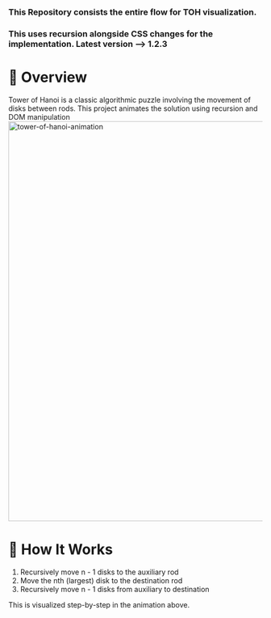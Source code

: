 ### This Repository consists the entire flow for TOH visualization. 

### This uses recursion alongside CSS changes for the implementation. Latest version --> 1.2.3

<h1>🧠 Overview</h1>
Tower of Hanoi is a classic algorithmic puzzle involving the movement of disks between rods. This project animates the solution using recursion and DOM manipulation

<img width="1235" height="791" alt="tower-of-hanoi-animation" src="https://github.com/user-attachments/assets/2cf3e2ff-7d8b-47c9-862f-11bca8caadda" />


<h1>🧩 How It Works</h1>
<p>
<ol>
<li>Recursively move n - 1 disks to the auxiliary rod</li>
<li>Move the nth (largest) disk to the destination rod</li>
<li>Recursively move n - 1 disks from auxiliary to destination</li>
</ol>
This is visualized step-by-step in the animation above.</p>
